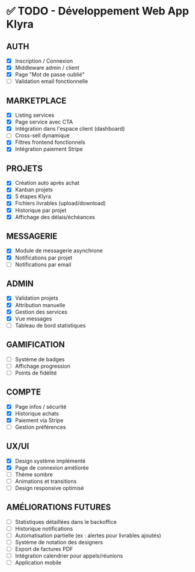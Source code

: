 # ✅ TODO - Développement Web App Klyra

## AUTH
- [x] Inscription / Connexion
- [x] Middleware admin / client
- [x] Page "Mot de passe oublié"
- [ ] Validation email fonctionnelle

## MARKETPLACE
- [x] Listing services
- [x] Page service avec CTA
- [x] Intégration dans l'espace client (dashboard)
- [ ] Cross-sell dynamique
- [x] Filtres frontend fonctionnels
- [x] Intégration paiement Stripe

## PROJETS
- [x] Création auto après achat
- [x] Kanban projets
- [x] 5 étapes Klyra
- [x] Fichiers livrables (upload/download)
- [x] Historique par projet
- [x] Affichage des délais/échéances

## MESSAGERIE
- [x] Module de messagerie asynchrone
- [x] Notifications par projet
- [ ] Notifications par email

## ADMIN
- [x] Validation projets
- [x] Attribution manuelle
- [x] Gestion des services
- [x] Vue messages
- [ ] Tableau de bord statistiques

## GAMIFICATION
- [ ] Système de badges
- [ ] Affichage progression
- [ ] Points de fidélité

## COMPTE
- [x] Page infos / sécurité
- [x] Historique achats
- [x] Paiement via Stripe
- [ ] Gestion préférences

## UX/UI
- [x] Design système implémenté
- [x] Page de connexion améliorée
- [ ] Thème sombre
- [ ] Animations et transitions
- [ ] Design responsive optimisé

## AMÉLIORATIONS FUTURES
- [ ] Statistiques détaillées dans le backoffice
- [ ] Historique notifications
- [ ] Automatisation partielle (ex : alertes pour livrables ajoutés)
- [ ] Système de notation des designers
- [ ] Export de factures PDF
- [ ] Intégration calendrier pour appels/réunions
- [ ] Application mobile 